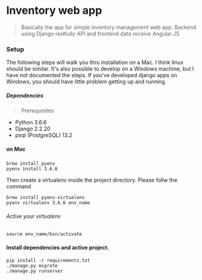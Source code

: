 # Inventory web app

> Basically the app for simple inventory management web app. Backend using Django restfully API and frontend data receive Angular.JS

### Setup

The following steps will walk you thru installation on a Mac. I think linux should be similar. It's also possible to develop on a Windows machine, but I have not documented the steps. If you've developed django apps on Windows, you should have little problem getting up and running.

##### Dependencies
> Prerequisites

- Python 3.6.6
- Django 2.2.20
- psql (PostgreSQL) 13.2

##### on Mac
```
brew install pyenv
pyenv install 3.6.6
```

Then create a virtualenv inside the project directory. Please follw the command
```
brew install pyenv-virtualenv
pyenv virtualenv 3.6.6 env_name
```
###### Active your virtualenv
``` source env_name/bin/activate ```

#### Install dependencies and active project.
```
pip install -r requirements.txt
./manage.py migrate
./manage.py runserver
```
